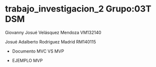 # trabajo_investigacion_2 Grupo:03T DSM

Giovanny Josué Velásquez Mendoza VM132140

Josué Adalberto Rodriguez Madrid RM140115

- Documento MVC VS MVP

- EJEMPLO MVP
